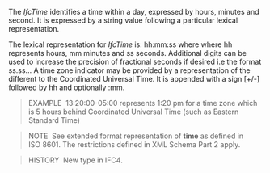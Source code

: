 The _IfcTime_ identifies a time within a day, expressed by hours, minutes and second. It is expressed by a string value following a particular lexical representation.

The lexical representation for _IfcTime_ is: hh:mm:ss where where hh represents hours, mm minutes and ss seconds. Additional digits can be used to increase the precision of fractional seconds if desired i.e the format ss.ss... A time zone indicator may be provided by a representation of the different to the Coordinated Universal Time. It is appended with a sign [+/-] followed by hh and optionally :mm.

> EXAMPLE&nbsp; 13:20:00-05:00 represents 1:20 pm for a time zone which is 5 hours behind Coordinated Universal Time (such as Eastern Standard Time)

> NOTE&nbsp; See extended format representation of **time** as defined in ISO&nbsp;8601. The restrictions defined in XML Schema Part 2 apply.

> HISTORY&nbsp; New type in IFC4.